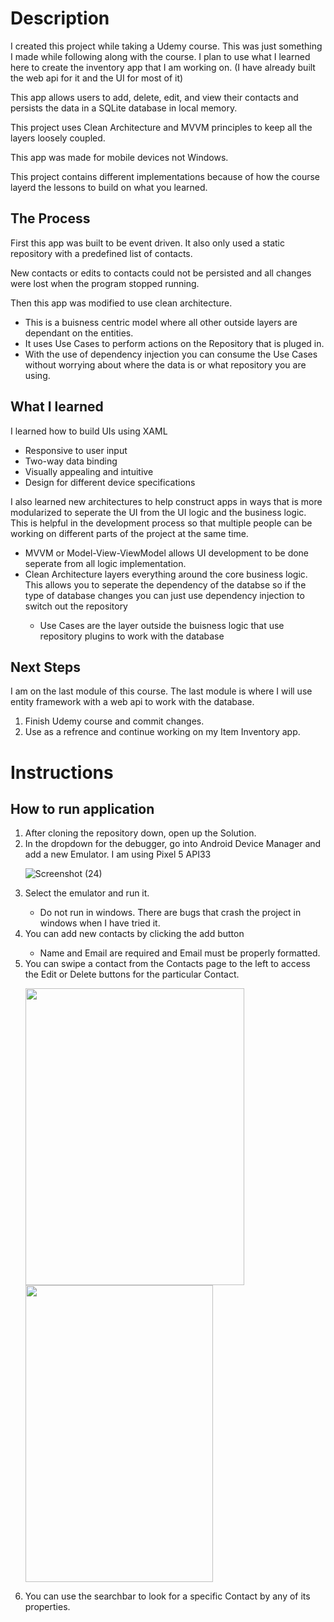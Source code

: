 <h1>
  Description
</h1>
<p>
  I created this project while taking a Udemy course. This was just something I made while following along with the course. I plan to use what I learned here to create the inventory app that I am working on. (I have already built the web api for it and the UI for most of it)

  This app allows users to add, delete, edit, and view their contacts and persists the data in a SQLite database in local memory.

  This project uses Clean Architecture and MVVM principles to keep all the layers loosely coupled.

  This app was made for mobile devices not Windows.

  This project contains different implementations because of how the course layerd the lessons to build on what you learned.
</p>
<h2>
  The Process
</h2>
<p>
  First this app was built to be event driven. It also only used a static repository with a predefined list of contacts.

  New contacts or edits to contacts could not be persisted and all changes were lost when the program stopped running.

  Then this app was modified to use clean architecture.
</p>
<ul>
  <li>This is a buisness centric model where all other outside layers are dependant on the entities.</li>
  <li>It uses Use Cases to perform actions on the Repository that is pluged in.</li>
  <li>With the use of dependency injection you can consume the Use Cases without worrying about where the data is or what repository you are using.</li>
</ul>
<h2>
  What I learned
</h2>
<p>
  I learned how to build UIs using XAML
</p>
<ul>
  <li>Responsive to user input</li>
  <li>Two-way data binding</li>
  <li>Visually appealing and intuitive</li>
  <li>Design for different device specifications</li>
</ul>
<p>
  I also learned new architectures to help construct apps in ways that is more modularized to seperate the UI from the UI logic and the business logic. This is helpful in the development process so that multiple people can be working on different parts of the project at the same time. 
</p>
<ul>
  <li>MVVM or Model-View-ViewModel allows UI development to be done seperate from all logic implementation.</li>
  <li>Clean Architecture layers everything around the core business logic. This allows you to seperate the dependency of the databse so if the type of database changes you can just use dependency injection to switch out the repository</li>
  <ul><li>Use Cases are the layer outside the buisness logic that use repository plugins to work with the database</li></ul>
</ul>
<h2>
  Next Steps
</h2>
<p>
  I am on the last module of this course. The last module is where I will use entity framework with a web api to work with the database.
</p>
<ol>
  <li>Finish Udemy course and commit changes.</li>
  <li>Use as a refrence and continue working on my Item Inventory app.</li>
</ol>
<h1>
  Instructions
</h1>
<h2>
  How to run application
</h2>
<ol>
  <li>After cloning the repository down, open up the Solution.</li>
  <li>In the dropdown for the debugger, go into Android Device Manager and add a new Emulator. I am using Pixel 5 API33</li>
  
  ![Screenshot (24)](https://github.com/BKNorton/ContactsApp.Maui/assets/112774855/7666ffd9-a111-4fa1-bda8-05d680593b08)

  <li>Select the emulator and run it.</li>
  <ul><li>Do not run in windows. There are bugs that crash the project in windows when I have tried it.</li></ul>
  <li>You can add new contacts by clicking the add button</li>
  <ul><li>Name and Email are required and Email must be properly formatted.</li></ul>
  <li>You can swipe a contact from the Contacts page to the left to access the Edit or Delete buttons for the particular Contact.</li>
  <p>
    <img height="475" 
      width="350"
      src="https://github.com/BKNorton/ContactsApp.Maui/assets/112774855/fe507ba2-ecf7-4bdd-adc4-7ce83b67c277"/>
    <img height="475" 
      width="300"
      src="https://github.com/BKNorton/ContactsApp.Maui/assets/112774855/811e3f7c-7f69-4e5d-83df-c9f5023b542e"/>
  </p>
  
  <li>You can use the searchbar to look for a specific Contact by any of its properties.</li>
</ol>

 
